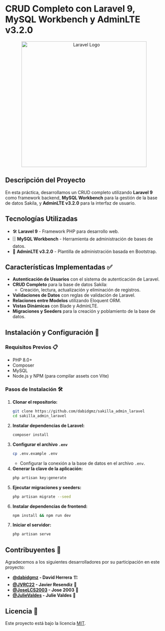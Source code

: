 # CRUD Completo con Laravel 9, MySQL Workbench y AdminLTE v3.2.0

<p align="center">
  <a href="https://laravel.com" target="_blank">
    <img src="https://raw.githubusercontent.com/laravel/art/master/logo-lockup/5%20SVG/2%20CMYK/1%20Full%20Color/laravel-logolockup-cmyk-red.svg" width="400" alt="Laravel Logo">
  </a>
</p>

## Descripción del Proyecto

En esta práctica, desarrollamos un CRUD completo utilizando **Laravel 9** como framework backend, **MySQL Workbench** para la gestión de la base de datos Sakila, y **AdminLTE v3.2.0** para la interfaz de usuario.



## Tecnologías Utilizadas

- 🛠 **Laravel 9** - Framework PHP para desarrollo web.
- 🗄 **MySQL Workbench** - Herramienta de administración de bases de datos.
- 🎨 **AdminLTE v3.2.0** - Plantilla de administración basada en Bootstrap.

## Características Implementadas ✅

- **Autenticación de Usuarios** con el sistema de autenticación de Laravel.
- **CRUD Completo** para la base de datos Sakila:
  - Creación, lectura, actualización y eliminación de registros.
- **Validaciones de Datos** con reglas de validación de Laravel.
- **Relaciones entre Modelos** utilizando Eloquent ORM.
- **Vistas Dinámicas** con Blade y AdminLTE.
- **Migraciones y Seeders** para la creación y poblamiento de la base de datos.

## Instalación y Configuración 🚀

### Requisitos Previos 📋

- PHP 8.0+
- Composer
- MySQL
- Node.js y NPM (para compilar assets con Vite)

### Pasos de Instalación 🛠

1. **Clonar el repositorio:**
   ```sh
   git clone https://github.com/dabidgmz/sakilla_admin_laravel
   cd sakilla_admin_laravel
   ```
2. **Instalar dependencias de Laravel:**
   ```sh
   composer install
   ```
3. **Configurar el archivo `.env`**
   ```sh
   cp .env.example .env
   ```
   - Configurar la conexión a la base de datos en el archivo `.env`.
4. **Generar la clave de la aplicación:**
   ```sh
   php artisan key:generate
   ```
5. **Ejecutar migraciones y seeders:**
   ```sh
   php artisan migrate --seed
   ```
6. **Instalar dependencias de frontend:**
   ```sh
   npm install && npm run dev
   ```
7. **Iniciar el servidor:**
   ```sh
   php artisan serve
   ```


## Contribuyentes 👥

Agradecemos a los siguientes desarrolladores por su participación en este proyecto:

- **[@dabidgmz](https://github.com/dabidgmz) - David Herrera** 🏗
- **[@JVRC22](https://github.com/JVRC22) - Javier Resendiz** 🔧
- **[@JoseLCS2003](https://github.com/JoseLCS2003) - Jose 2003** 📌
- **[@JulieValdes](https://github.com/JulieValdes) - Julie Valdes** 🎨

## Licencia 📄

Este proyecto está bajo la licencia [MIT](https://opensource.org/licenses/MIT).

